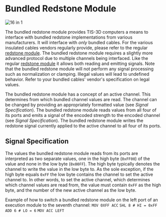 # Bundled Redstone Module

![16 in 1](item:tis3d:module_bundled_redstone)

The bundled redstone module provides TIS-3D computers a means to interface with bundled redstone implementations from various manufacturers. It will interface with *only* bundled cables. For the various insulated cables vendors regularly provide, please refer to the regular [redstone module](module_redstone.md). The bundled redstone module requires a slightly more advanced protocol due to multiple channels being interfaced. Like the regular [redstone module](module_redstone.md) it allows both reading and emitting signals. Note that the bundled redstone module will not perform any signal processing such as normalization or clamping. Illegal values will lead to undefined behavior. Refer to your bundled cables' vendor's specification on legal values.

The bundled redstone module has a concept of an active channel. This determines from which bundled channel values are read. The channel can be changed by providing an appropriately formatted value (see *Signal Specification*). The bundled redstone module reads values from all four of its ports and emits a signal of the encoded strength to the encoded channel (see *Signal Specification*). The bundled redstone module writes the redstone signal currently applied to the active channel to all four of its ports.

## Signal Specification
The values the bundled redstone module reads from its ports are interpreted as two separate values, one in the high byte (`0xFF00`) of the value and none in the low byte (`0x00FF`). The high byte typically denotes the channel to write the value in the low byte to. As the sole exception, if the high byte equals `0xFF` the low byte contains the channel to set the active channel to. In other words, to set the active channel, which determines which channel values are read from, the value must contain `0xFF` as the high byte, and the number of the new active channel as the low byte.

Example of how to switch a bundled redstone module on the left port of an execution module to the seventh channel:
`MOV 0XFF ACC`
`SHL 8 # HI = 0xFF`
`ADD 6 # LO = 6`
`MOV ACC LEFT`
